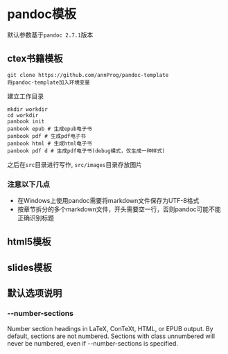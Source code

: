 # pandoc模板

默认参数基于`pandoc 2.7.1`版本

## ctex书籍模板
```
git clone https://github.com/annProg/pandoc-template
将pandoc-template加入环境变量
```

建立工作目录
```
mkdir workdir
cd workdir
panbook init
panbook epub # 生成epub电子书
panbook pdf # 生成pdf电子书
panbook html # 生成html电子书
panbook pdf d # 生成pdf电子书(debug模式，仅生成一种样式)
```

之后在`src`目录进行写作, `src/images`目录存放图片

### 注意以下几点
- 在Windows上使用pandoc需要将markdown文件保存为UTF-8格式
- 按章节拆分的多个markdown文件，开头需要空一行，否则pandoc可能不能正确识别标题

## html5模板

## slides模板

## 默认选项说明

### --number-sections   
Number section headings in LaTeX, ConTeXt, HTML, or EPUB output. By default, sections are not numbered. Sections with class unnumbered will never be numbered, even if --number-sections is specified.
